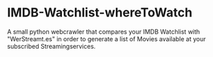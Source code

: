 # IMDB-Watchlist-whereToWatch
A small python webcrawler that compares your IMDB Watchlist with "WerStreamt.es" in order to generate a list of Movies available at your subscribed Streamingservices.
